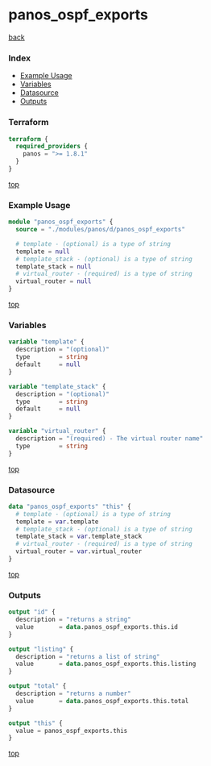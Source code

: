 # panos_ospf_exports

[back](../panos.md)

### Index

- [Example Usage](#example-usage)
- [Variables](#variables)
- [Datasource](#datasource)
- [Outputs](#outputs)

### Terraform

```terraform
terraform {
  required_providers {
    panos = ">= 1.8.1"
  }
}
```

[top](#index)

### Example Usage

```terraform
module "panos_ospf_exports" {
  source = "./modules/panos/d/panos_ospf_exports"

  # template - (optional) is a type of string
  template = null
  # template_stack - (optional) is a type of string
  template_stack = null
  # virtual_router - (required) is a type of string
  virtual_router = null
}
```

[top](#index)

### Variables

```terraform
variable "template" {
  description = "(optional)"
  type        = string
  default     = null
}

variable "template_stack" {
  description = "(optional)"
  type        = string
  default     = null
}

variable "virtual_router" {
  description = "(required) - The virtual router name"
  type        = string
}
```

[top](#index)

### Datasource

```terraform
data "panos_ospf_exports" "this" {
  # template - (optional) is a type of string
  template = var.template
  # template_stack - (optional) is a type of string
  template_stack = var.template_stack
  # virtual_router - (required) is a type of string
  virtual_router = var.virtual_router
}
```

[top](#index)

### Outputs

```terraform
output "id" {
  description = "returns a string"
  value       = data.panos_ospf_exports.this.id
}

output "listing" {
  description = "returns a list of string"
  value       = data.panos_ospf_exports.this.listing
}

output "total" {
  description = "returns a number"
  value       = data.panos_ospf_exports.this.total
}

output "this" {
  value = panos_ospf_exports.this
}
```

[top](#index)